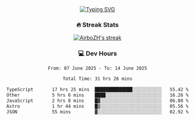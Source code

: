 
<div align="center">
  <a href="https://git.io/typing-svg"><img src="https://readme-typing-svg.demolab.com?font=Fira+Code&size=30&pause=1000&color=33F7F5&center=true&vCenter=true&width=435&lines=Hi+there+%F0%9F%91%8B+I+am+AirboZH+;Welcome+to+my+Github" alt="Typing SVG" /></a>

<h3>🔥 Streak Stats</h3>

<!-- GitHub Readme Streak Stats - https://github.com/DenverCoder1/github-readme-streak-stats -->
<p>
  <a href="https://github.com/DenverCoder1/github-readme-streak-stats">
    <img title="🔥 Get streak stats for your profile at git.io/streak-stats" alt="AirboZH's streak" src="https://streak-stats.demolab.com/?user=AirboZH&theme=monokai-metallian&hide_border=true"/>
  </a>
</p>

<h3>💻 Dev Hours</h3>
<!--START_SECTION:waka-->

```txt
From: 07 June 2025 - To: 14 June 2025

Total Time: 31 hrs 26 mins

TypeScript       17 hrs 25 mins  ██████████████░░░░░░░░░░░   55.42 %
Other            5 hrs 6 mins    ████░░░░░░░░░░░░░░░░░░░░░   16.26 %
JavaScript       2 hrs 8 mins    █▓░░░░░░░░░░░░░░░░░░░░░░░   06.80 %
Astro            1 hr 44 mins    █▒░░░░░░░░░░░░░░░░░░░░░░░   05.56 %
JSON             55 mins         ▓░░░░░░░░░░░░░░░░░░░░░░░░   02.92 %
```

<!--END_SECTION:waka-->
</div>  
